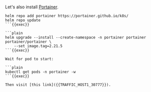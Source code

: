 <br>

Let's also install [Portainer](https://www.portainer.io).

```plain
helm repo add portainer https://portainer.github.io/k8s/
helm repo update
```{{exec}}

```plain
helm upgrade --install --create-namespace -n portainer portainer portainer/portainer \
    --set image.tag=2.21.5
```{{exec}}

Wait for pod to start:

```plain
kubectl get pods -n portainer -w
```{{exec}}

Then visit [this link]({{TRAFFIC_HOST1_30777}}).
